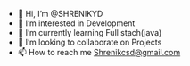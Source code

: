 - 👋 Hi, I’m @SHRENIKYD
- 👀 I’m interested in Development
- 🌱 I’m currently learning Full stach(java)
- 💞️ I’m looking to collaborate on Projects
- 📫 How to reach me Shrenikcsd@gmail.com

<!---
SHRENIKYD/SHRENIKYD is a ✨ special ✨ repository because its `README.md` (this file) appears on your GitHub profile.
You can click the Preview link to take a look at your changes.
--->
